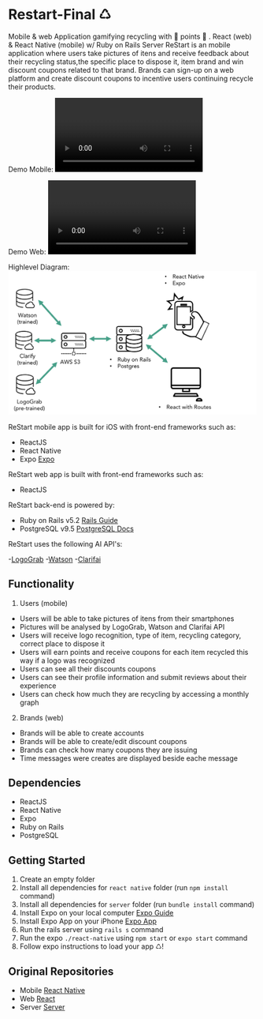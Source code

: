 # Restart-Final ♺
Mobile &amp; web Application gamifying recycling with 🌟 points 🌟 . React (web) &amp; React Native (mobile) w/ Ruby on Rails Server
ReStart is an mobile application where users take pictures of itens and receive feedback about their recycling status,the specific place to dispose it, item brand and win discount coupons related to that brand. Brands can sign-up on a web platform and create discount coupons to incentive users continuing recycle their products.

Demo Mobile: 
![MobileApp](/Demo/MobileRestartDemo.mp4)

Demo Web: 
![WebApp](/Demo/WebRestartDemo.mp4)

Highlevel Diagram:
![HighLevelDiagram](/Demo/DiagramHLRestart.png)

ReStart mobile app is built for iOS with front-end frameworks such as:

- ReactJS
- React Native
- Expo [Expo](https://expo.io/)

ReStart web app is built with front-end frameworks such as:

- ReactJS

ReStart back-end is powered by:

- Ruby on Rails v5.2 [Rails Guide](https://guides.rubyonrails.org/v5.2/)
- PostgreSQL v9.5 [PostgreSQL Docs](https://www.postgresql.org/docs/9.5/index.html)

ReStart uses the following AI API's:

-[LogoGrab](https://www.logograb.com/developers)
-[Watson](https://www.ibm.com/watson/developer/)
-[Clarifai](https://clarifai.com/)

## Functionality

1. Users (mobile)

- Users will be able to take pictures of itens from their smartphones
- Pictures will be analysed by LogoGrab, Watson and Clarifai API
- Users will receive logo recognition, type of item, recycling category, correct place to dispose it
- Users will earn points and receive coupons for each item recycled this way if a logo was recognized
- Users can see all their discounts coupons
- Users can see their profile information and submit reviews about their experience
- Users can check how much they are recycling by accessing a monthly graph

2. Brands (web)

- Brands will be able to create accounts
- Brands will be able to create/edit discount coupons
- Brands can check how many coupons they are issuing
- Time messages were creates are displayed beside eache message

## Dependencies

- ReactJS
- React Native
- Expo
- Ruby on Rails
- PostgreSQL

## Getting Started

1. Create an empty folder
3. Install all dependencies for `react native` folder (run `npm install` command)
4. Install all dependencies for `server` folder (run `bundle install` command)
5. Install Expo on your local computer [Expo Guide](https://expo.io/learn)
6. Install Expo App on your iPhone [Expo App](https://itunes.apple.com/app/apple-store/id982107779)
7. Run the rails server using `rails s` command
8. Run the expo `./react-native` using `npm start` or `expo start` command
9. Follow expo instructions to load your app ♺!


## Original Repositories 

- Mobile [React Native](https://github.com/PointCodeZero/ReStart/tree/master/react-native)
- Web [React](https://github.com/trabnett/ReStart-react-webapp)
- Server [Server](https://github.com/trabnett/ReStart-rails-api-server)


